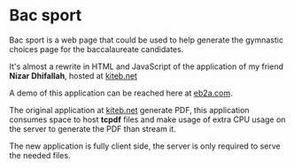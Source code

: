 # Bac sport

Bac sport is a web page that could be used to help generate the gymnastic choices page for the baccalaureate candidates.

It's almost a rewrite in HTML and JavaScript of the application of my friend __Nizar Dhifallah__, hosted at [kiteb.net](http://kiteb.net/education/bacsport/bac/gymnastique/fiche/)

A demo of this application can be reached here at [eb2a.com](http://bacsport.eb2a.com/).

The original application at [kiteb.net](http://kiteb.net/education/bacsport/bac/gymnastique/fiche/) generate PDF, this application consumes space to host __tcpdf__ files and make usage of extra CPU usage on the server to generate the PDF than stream it.

The new application is fully client side, the server is only required to serve the needed files.